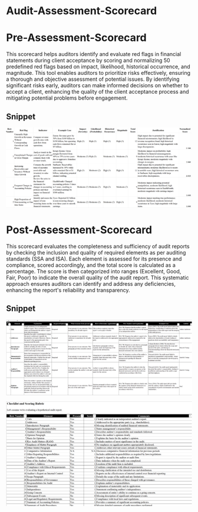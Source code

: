 # Audit-Assessment-Scorecard

# Pre-Assessment-Scorecard
This scorecard helps auditors identify and evaluate red flags in financial statements during client acceptance by scoring and normalizing 50 predefined red flags based on impact, likelihood, historical occurrence, and magnitude. This tool enables auditors to prioritize risks effectively, ensuring a thorough and objective assessment of potential issues. By identifying significant risks early, auditors can make informed decisions on whether to accept a client, enhancing the quality of the client acceptance process and mitigating potential problems before engagement.

## Snippet

![Example Image](https://github.com/DarshiniKrishna/Audit-Assessment-Scorecard/blob/70751158f6abcc5e568c751e9ce2cb36e72b4cc8/Scorecard%20.png)

# Post-Assessment-Scorecard
This scorecard evaluates the completeness and sufficiency of audit reports by checking the inclusion and quality of required elements as per auditing standards (SSA and ISA). Each element is assessed for its presence and compliance, scored accordingly, and the total score is calculated as a percentage. The score is then categorized into ranges (Excellent, Good, Fair, Poor) to indicate the overall quality of the audit report. This systematic approach ensures auditors can identify and address any deficiencies, enhancing the report's reliability and transparency.

## Snippet

![Example Image](https://github.com/DarshiniKrishna/Audit-Assessment-Scorecard/blob/7306578ddb119c2a1c10a8db187d8ccaa651c6d2/Post-Assesssment%20Scorecard_elements.png)

![Example Image](https://github.com/DarshiniKrishna/Audit-Assessment-Scorecard/blob/3a1368e5da18b6a90fe8f4ce7e36edfcbef55bea/Post-Assesssment%20Scorecard.png)

